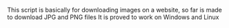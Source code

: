 This script is basically for downloading images on a website, so far is made to download JPG and PNG files
It is proved to work on Windows and Linux
